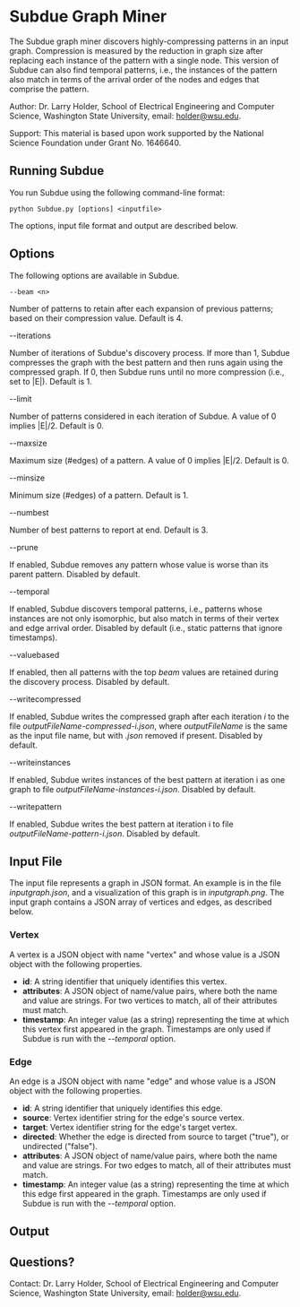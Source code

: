 # Subdue Graph Miner

The Subdue graph miner discovers highly-compressing patterns in an input graph.  Compression is measured by the reduction in graph size after replacing each instance of the pattern with a single node. This version of Subdue can also find temporal patterns, i.e., the instances of the pattern also match in terms of the arrival order of the nodes and edges that comprise the pattern.

Author: Dr. Larry Holder, School of Electrical Engineering and Computer Science, Washington State University, email: holder@wsu.edu.

Support: This material is based upon work supported by the National Science Foundation under Grant No. 1646640.

## Running Subdue

You run Subdue using the following command-line format:

`python Subdue.py [options] <inputfile>`

The options, input file format and output are described below.

## Options

The following options are available in Subdue.

`--beam <n>`

Number of patterns to retain after each expansion of previous patterns; based on their compression value. Default is 4.

--iterations <n>

Number of iterations of Subdue's discovery process. If more than 1, Subdue compresses the graph with the best pattern and then runs again using the compressed graph. If 0, then Subdue runs until no more compression (i.e., set to |E|). Default is 1.

--limit <n>

Number of patterns considered in each iteration of Subdue. A value of 0 implies |E|/2. Default is 0.

--maxsize <n>

Maximum size (#edges) of a pattern. A value of 0 implies |E|/2. Default is 0.

--minsize <n>

Minimum size (#edges) of a pattern. Default is 1.

--numbest <n>

Number of best patterns to report at end. Default is 3.

--prune

If enabled, Subdue removes any pattern whose value is worse than its parent pattern. Disabled by default.

--temporal

If enabled, Subdue discovers temporal patterns, i.e., patterns whose instances are not only isomorphic, but also match in terms of their vertex and edge arrival order. Disabled by default (i.e., static patterns that ignore timestamps).

--valuebased

If enabled, then all patterns with the top *beam* values are retained during the discovery process. Disabled by default.

--writecompressed

If enabled, Subdue writes the compressed graph after each iteration *i* to the file *outputFileName-compressed-i.json*, where *outputFileName* is the same as the input file name, but with *.json* removed if present. Disabled by default.

--writeinstances

If enabled, Subdue writes instances of the best pattern at iteration i as one graph to file *outputFileName-instances-i.json*. Disabled by default.

--writepattern

If enabled, Subdue writes the best pattern at iteration i to file *outputFileName-pattern-i.json*. Disabled by default.

## Input File

The input file represents a graph in JSON format. An example is in the file
*inputgraph.json*, and a visualization of this graph is in *inputgraph.png*.
The input graph contains a JSON array of vertices and edges, as described below.

### Vertex

A vertex is a JSON object with name "vertex" and whose value is a JSON object with the following properties.

* **id**: A string identifier that uniquely identifies this vertex.
* **attributes**: A JSON object of name/value pairs, where both the name and value are strings. For two vertices to match, all of their attributes must match.
* **timestamp**: An integer value (as a string) representing the time at which this vertex first appeared in the graph. Timestamps are only used if Subdue is run with the *--temporal* option.

### Edge

An edge is a JSON object with name "edge" and whose value is a JSON
object with the following properties.

* **id**: A string identifier that uniquely identifies this edge.
* **source**: Vertex identifier string for the edge's source vertex.
* **target**: Vertex identifier string for the edge's target vertex.
* **directed**: Whether the edge is directed from source to target ("true"), or undirected ("false").
* **attributes**: A JSON object of name/value pairs, where both the name and value are strings. For two edges to match, all of their attributes must match.
* **timestamp**: An integer value (as a string) representing the time at which this edge first appeared in the graph. Timestamps are only used if Subdue is run with the *--temporal* option.

## Output


## Questions?

Contact: Dr. Larry Holder, School of Electrical Engineering and Computer Science, Washington State University, email: holder@wsu.edu.

